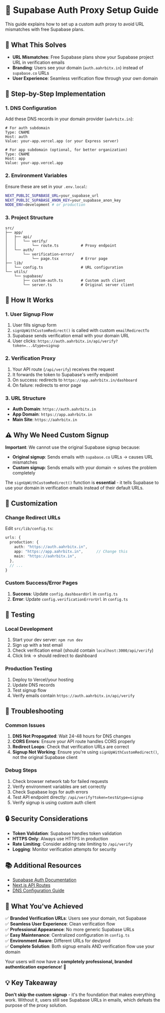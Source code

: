 # 🔐 Supabase Auth Proxy Setup Guide

This guide explains how to set up a custom auth proxy to avoid URL mismatches with free Supabase plans.

## 🎯 What This Solves

- **URL Mismatches**: Free Supabase plans show your Supabase project URL in verification emails
- **Branding**: Users see your domain (`auth.aahrbitx.in`) instead of `supabase.co` URLs
- **User Experience**: Seamless verification flow through your own domain

## 🚀 Step-by-Step Implementation

### 1. DNS Configuration

Add these DNS records in your domain provider (`aahrbitx.in`):

```dns
# For auth subdomain
Type: CNAME
Host: auth
Value: your-app.vercel.app (or your Express server)

# For app subdomain (optional, for better organization)
Type: CNAME
Host: app
Value: your-app.vercel.app
```

### 2. Environment Variables

Ensure these are set in your `.env.local`:

```bash
NEXT_PUBLIC_SUPABASE_URL=your_supabase_url
NEXT_PUBLIC_SUPABASE_ANON_KEY=your_supabase_anon_key
NODE_ENV=development # or production
```

### 3. Project Structure

```
src/
├── app/
│   ├── api/
│   │   └── verify/
│   │       └── route.ts          # Proxy endpoint
│   └── auth/
│       └── verification-error/
│           └── page.tsx          # Error page
├── lib/
│   └── config.ts                 # URL configuration
└── utils/
    └── supabase/
        ├── custom-auth.ts        # Custom auth client
        └── server.ts             # Original server client
```

## 🔧 How It Works

### 1. User Signup Flow

1. User fills signup form
2. `signUpWithCustomRedirect()` is called with custom `emailRedirectTo`
3. Supabase sends verification email with your domain URL
4. User clicks: `https://auth.aahrbitx.in/api/verify?token=...&type=signup`

### 2. Verification Proxy

1. Your API route (`/api/verify`) receives the request
2. It forwards the token to Supabase's verify endpoint
3. On success: redirects to `https://app.aahrbitx.in/dashboard`
4. On failure: redirects to error page

### 3. URL Structure

- **Auth Domain**: `https://auth.aahrbitx.in`
- **App Domain**: `https://app.aahrbitx.in`
- **Main Site**: `https://aahrbitx.in`

## ⚠️ Why We Need Custom Signup

**Important**: We cannot use the original Supabase signup because:

- **Original signup**: Sends emails with `supabase.co` URLs → causes URL mismatches
- **Custom signup**: Sends emails with your domain → solves the problem completely

The `signUpWithCustomRedirect()` function is **essential** - it tells Supabase to use your domain in verification emails instead of their default URLs.

## 🎨 Customization

### Change Redirect URLs

Edit `src/lib/config.ts`:

```typescript
urls: {
  production: {
    auth: "https://auth.aahrbitx.in",
    app: "https://app.aahrbitx.in",      // Change this
    main: "https://aahrbitx.in",
  },
  // ...
}
```

### Custom Success/Error Pages

1. **Success**: Update `config.dashboardUrl` in `config.ts`
2. **Error**: Update `config.verificationErrorUrl` in `config.ts`

## 🧪 Testing

### Local Development

1. Start your dev server: `npm run dev`
2. Sign up with a test email
3. Check verification email (should contain `localhost:3000/api/verify`)
4. Click link → should redirect to dashboard

### Production Testing

1. Deploy to Vercel/your hosting
2. Update DNS records
3. Test signup flow
4. Verify emails contain `https://auth.aahrbitx.in/api/verify`

## 🚨 Troubleshooting

### Common Issues

1. **DNS Not Propagated**: Wait 24-48 hours for DNS changes
2. **CORS Errors**: Ensure your API route handles CORS properly
3. **Redirect Loops**: Check that verification URLs are correct
4. **Signup Not Working**: Ensure you're using `signUpWithCustomRedirect()`, not the original Supabase client

### Debug Steps

1. Check browser network tab for failed requests
2. Verify environment variables are set correctly
3. Check Supabase logs for auth errors
4. Test API endpoint directly: `/api/verify?token=test&type=signup`
5. Verify signup is using custom auth client

## 🔒 Security Considerations

- **Token Validation**: Supabase handles token validation
- **HTTPS Only**: Always use HTTPS in production
- **Rate Limiting**: Consider adding rate limiting to `/api/verify`
- **Logging**: Monitor verification attempts for security

## 📚 Additional Resources

- [Supabase Auth Documentation](https://supabase.com/docs/guides/auth)
- [Next.js API Routes](https://nextjs.org/docs/api-routes/introduction)
- [DNS Configuration Guide](https://vercel.com/docs/concepts/projects/domains)

## 🎉 What You've Achieved

✅ **Branded Verification URLs**: Users see your domain, not Supabase  
✅ **Seamless User Experience**: Clean verification flow  
✅ **Professional Appearance**: No more generic Supabase URLs  
✅ **Easy Maintenance**: Centralized configuration in `config.ts`  
✅ **Environment Aware**: Different URLs for dev/prod  
✅ **Complete Solution**: Both signup emails AND verification flow use your domain  

Your users will now have a **completely professional, branded authentication experience**! 🚀

## 💡 Key Takeaway

**Don't skip the custom signup** - it's the foundation that makes everything work. Without it, users still see Supabase URLs in emails, which defeats the purpose of the proxy solution.
